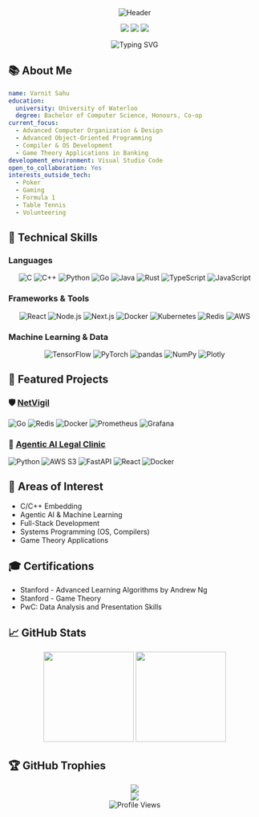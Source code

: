 <div align="center">
  <img src="https://capsule-render.vercel.app/api?type=waving&color=gradient&height=150&section=header&text=Varnit%20Sahu&fontSize=50&animation=fadeIn&fontAlignY=32&desc=Software%20Engineer&descAlignY=50&descAlign=70" alt="Header" />
</div>

<p align="center">
  <a href="mailto:vsahu@uwaterloo.ca"><img src="https://img.shields.io/badge/Email-vsahu%40uwaterloo.ca-4285F4?style=for-the-badge&logo=gmail&logoColor=white&labelColor=2e3440&color=4c566a"/></a>
  <a href="https://linkedin.com/in/varnitsahu"><img src="https://img.shields.io/badge/LinkedIn-varnitsahu-0077B5?style=for-the-badge&logo=linkedin&logoColor=white&labelColor=2e3440&color=4c566a"/></a>
  <a href="https://github.com/VarnitOS"><img src="https://img.shields.io/badge/GitHub-VarnitOS-181717?style=for-the-badge&logo=github&logoColor=white&labelColor=2e3440&color=4c566a"/></a>
</p>

<div align="center">
  <img src="https://readme-typing-svg.herokuapp.com?font=Fira+Code&weight=500&size=28&duration=4000&pause=1000&color=88C0D0&center=true&vCenter=true&width=600&height=70&lines=Building+High-Performance+Systems;Machine+Learning+%26+Game+Theory;Full+Stack+Development;Low-Level+Systems+Programming" alt="Typing SVG" />
</div>

## 📚 About Me

```yaml
name: Varnit Sahu
education:
  university: University of Waterloo
  degree: Bachelor of Computer Science, Honours, Co-op
current_focus:
  - Advanced Computer Organization & Design
  - Advanced Object-Oriented Programming
  - Compiler & OS Development
  - Game Theory Applications in Banking
development_environment: Visual Studio Code
open_to_collaboration: Yes
interests_outside_tech:
  - Poker
  - Gaming
  - Formula 1
  - Table Tennis
  - Volunteering
```

## 🔧 Technical Skills

### Languages
<p align="center">
  <img src="https://img.shields.io/badge/C-A8B9CC?style=for-the-badge&logo=c&logoColor=black" alt="C" />
  <img src="https://img.shields.io/badge/C++-00599C?style=for-the-badge&logo=c%2B%2B&logoColor=white" alt="C++" />
  <img src="https://img.shields.io/badge/Python-3776AB?style=for-the-badge&logo=python&logoColor=white" alt="Python" />
  <img src="https://img.shields.io/badge/Go-00ADD8?style=for-the-badge&logo=go&logoColor=white" alt="Go" />
  <img src="https://img.shields.io/badge/Java-ED8B00?style=for-the-badge&logo=openjdk&logoColor=white" alt="Java" />
  <img src="https://img.shields.io/badge/Rust-000000?style=for-the-badge&logo=rust&logoColor=white" alt="Rust" />
  <img src="https://img.shields.io/badge/TypeScript-3178C6?style=for-the-badge&logo=typescript&logoColor=white" alt="TypeScript" />
  <img src="https://img.shields.io/badge/JavaScript-F7DF1E?style=for-the-badge&logo=javascript&logoColor=black" alt="JavaScript" />
</p>

### Frameworks & Tools
<p align="center">
  <img src="https://img.shields.io/badge/React-61DAFB?style=for-the-badge&logo=react&logoColor=black" alt="React" />
  <img src="https://img.shields.io/badge/Node.js-339933?style=for-the-badge&logo=nodedotjs&logoColor=white" alt="Node.js" />
  <img src="https://img.shields.io/badge/Next.js-000000?style=for-the-badge&logo=nextdotjs&logoColor=white" alt="Next.js" />
  <img src="https://img.shields.io/badge/Docker-2496ED?style=for-the-badge&logo=docker&logoColor=white" alt="Docker" />
  <img src="https://img.shields.io/badge/Kubernetes-326CE5?style=for-the-badge&logo=kubernetes&logoColor=white" alt="Kubernetes" />
  <img src="https://img.shields.io/badge/Redis-DC382D?style=for-the-badge&logo=redis&logoColor=white" alt="Redis" />
  <img src="https://img.shields.io/badge/AWS-232F3E?style=for-the-badge&logo=amazonaws&logoColor=white" alt="AWS" />
</p>

### Machine Learning & Data
<p align="center">
  <img src="https://img.shields.io/badge/TensorFlow-FF6F00?style=for-the-badge&logo=tensorflow&logoColor=white" alt="TensorFlow" />
  <img src="https://img.shields.io/badge/PyTorch-EE4C2C?style=for-the-badge&logo=pytorch&logoColor=white" alt="PyTorch" />
  <img src="https://img.shields.io/badge/pandas-150458?style=for-the-badge&logo=pandas&logoColor=white" alt="pandas" />
  <img src="https://img.shields.io/badge/NumPy-013243?style=for-the-badge&logo=numpy&logoColor=white" alt="NumPy" />
  <img src="https://img.shields.io/badge/Plotly-3F4F75?style=for-the-badge&logo=plotly&logoColor=white" alt="Plotly" />
</p>

## 🚀 Featured Projects

### 🛡️ [NetVigil](https://github.com/VarnitOS/NetVigil)
<p>
  <img src="https://img.shields.io/badge/Go-00ADD8?style=flat-square&logo=go&logoColor=white" alt="Go" />
  <img src="https://img.shields.io/badge/Redis-DC382D?style=flat-square&logo=redis&logoColor=white" alt="Redis" />
  <img src="https://img.shields.io/badge/Docker-2496ED?style=flat-square&logo=docker&logoColor=white" alt="Docker" />
  <img src="https://img.shields.io/badge/Prometheus-E6522C?style=flat-square&logo=prometheus&logoColor=white" alt="Prometheus" />
  <img src="https://img.shields.io/badge/Grafana-F46800?style=flat-square&logo=grafana&logoColor=white" alt="Grafana" />
</p>

### 🤖 [Agentic AI Legal Clinic](https://github.com/VarnitOS/GenAiGenesis)
<p>
  <img src="https://img.shields.io/badge/Python-3776AB?style=flat-square&logo=python&logoColor=white" alt="Python" />
  <img src="https://img.shields.io/badge/AWS_S3-569A31?style=flat-square&logo=amazons3&logoColor=white" alt="AWS S3" />
  <img src="https://img.shields.io/badge/FastAPI-009688?style=flat-square&logo=fastapi&logoColor=white" alt="FastAPI" />
  <img src="https://img.shields.io/badge/React-61DAFB?style=flat-square&logo=react&logoColor=black" alt="React" />
  <img src="https://img.shields.io/badge/Docker-2496ED?style=flat-square&logo=docker&logoColor=white" alt="Docker" />
</p>

## 🧠 Areas of Interest
- C/C++ Embedding
- Agentic AI & Machine Learning
- Full-Stack Development
- Systems Programming (OS, Compilers)
- Game Theory Applications

## 🎓 Certifications
- Stanford - Advanced Learning Algorithms by Andrew Ng
- Stanford - Game Theory
- PwC: Data Analysis and Presentation Skills

## 📈 GitHub Stats

<div align="center">
  <img height="180em" src="https://github-readme-stats.vercel.app/api?username=VarnitOS&show_icons=true&theme=nord&include_all_commits=true&count_private=true" />
  <img height="180em" src="https://github-readme-stats.vercel.app/api/top-langs/?username=VarnitOS&layout=compact&theme=nord" />
</div>

## 🏆 GitHub Trophies
<div align="center">
   <img src="https://github-profile-trophy.vercel.app/?username=VarnitOS&theme=nord&no-frame=true&row=1&margin-w=15" />
 </div>

<div align="center">
  <img src="https://capsule-render.vercel.app/api?type=waving&color=gradient&height=100&section=footer" />
</div>

<div align="center">
  <img src="https://komarev.com/ghpvc/?username=VarnitOS&color=88C0D0&style=flat-square" alt="Profile Views" />
</div>


